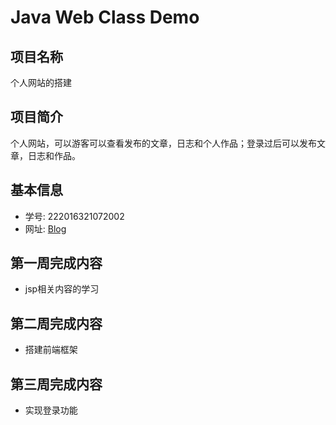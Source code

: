 # Java Web Class Demo

## 项目名称
个人网站的搭建

## 项目简介
个人网站，可以游客可以查看发布的文章，日志和个人作品；登录过后可以发布文章，日志和作品。

## 基本信息
- 学号: 222016321072002
- 网址: [Blog](http://39.106.102.184:8080/Blog)


## 第一周完成内容
- jsp相关内容的学习

## 第二周完成内容
- 搭建前端框架

## 第三周完成内容
- 实现登录功能


